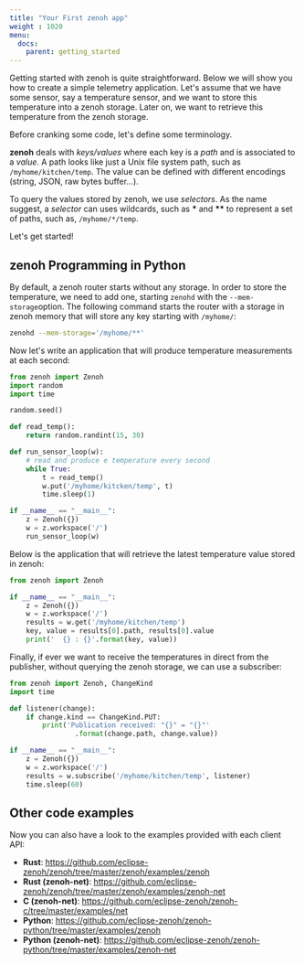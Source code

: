 ```yaml
---
title: "Your First zenoh app"
weight : 1020
menu:
  docs:
    parent: getting_started
---
```

Getting started with zenoh is quite straightforward. Below we will show you how to create a simple telemetry application. Let's assume that we have some sensor, say a temperature sensor, and we want to store this temperature into a zenoh storage. Later on, we want to retrieve this temperature from the zenoh storage. 

Before cranking some code, let's define some terminology. 

<b>zenoh</b> deals with <i>keys/values</i> where each key is a <i>path</i> and is associated to a <i>value</i>. A path looks like just a Unix file system path, such as ```/myhome/kitchen/temp```. The value can be defined with different
encodings (string, JSON, raw bytes buffer...). 

To query the values stored by zenoh, we use <i>selectors</i>. As the name suggest, a <i>selector</i> can uses wildcards, such as <b>*</b> and <b>**</b> to represent a set of paths, such as, ```/myhome/*/temp```.

Let's get started!

## zenoh Programming in Python 

By default, a zenoh router starts without any storage. In order to store the temperature, we need to add one,
starting `zenohd` with the `--mem-storage`option.
The following command starts the router with a storage in zenoh memory that will store any key starting with `/myhome/`:

```bash
zenohd --mem-storage='/myhome/**'
```


Now let's write an application that will produce temperature measurements at each second:

```python
from zenoh import Zenoh
import random
import time

random.seed()

def read_temp():
    return random.randint(15, 30)

def run_sensor_loop(w):
    # read and produce e temperature every second
    while True:
        t = read_temp()
        w.put('/myhome/kitcken/temp', t)
        time.sleep(1)

if __name__ == "__main__":
    z = Zenoh({})
    w = z.workspace('/')
    run_sensor_loop(w)
```


Below is the application that will retrieve the latest temperature value stored in zenoh:

```python
from zenoh import Zenoh

if __name__ == "__main__":
    z = Zenoh({})
    w = z.workspace('/')
    results = w.get('/myhome/kitchen/temp')
    key, value = results[0].path, results[0].value
    print('  {} : {}'.format(key, value))
```


Finally, if ever we want to receive the temperatures in direct from the publisher,
without querying the zenoh storage, we can use a subscriber:

```python
from zenoh import Zenoh, ChangeKind
import time

def listener(change):
    if change.kind == ChangeKind.PUT:
        print('Publication received: "{}" = "{}"'
                .format(change.path, change.value))

if __name__ == "__main__":
    z = Zenoh({})
    w = z.workspace('/')
    results = w.subscribe('/myhome/kitchen/temp', listener)
    time.sleep(60)
```

## Other code examples

Now you can also have a look to the examples provided with each client API:

 - **Rust**: https://github.com/eclipse-zenoh/zenoh/tree/master/zenoh/examples/zenoh
 - **Rust (zenoh-net)**: https://github.com/eclipse-zenoh/zenoh/tree/master/zenoh/examples/zenoh-net
 - **C (zenoh-net)**: https://github.com/eclipse-zenoh/zenoh-c/tree/master/examples/net
 - **Python**: https://github.com/eclipse-zenoh/zenoh-python/tree/master/examples/zenoh
 - **Python (zenoh-net)**: https://github.com/eclipse-zenoh/zenoh-python/tree/master/examples/zenoh-net
